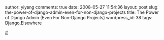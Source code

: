 author: yiyang
comments: true
date: 2008-05-27 11:54:36
layout: post
slug: the-power-of-django-admin-even-for-non-django-projects
title: The Power of Django Admin (Even For Non-Django Projects)
wordpress_id: 38
tags: Django,Elsewhere

[#](http://devpicayune.com/pycon2008/django_admin.html)
